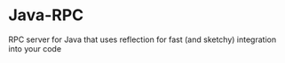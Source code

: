 # Java-RPC
RPC server for Java that uses reflection for fast (and sketchy) integration into your code
